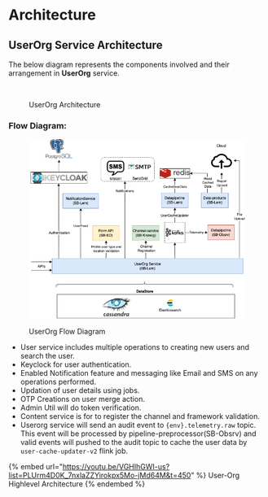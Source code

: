 # Architecture

## UserOrg Service Architecture&#x20;

The below diagram represents the components involved and their arrangement in **UserOrg** service.

<div data-full-width="true">

<figure><img src="../../../../.gitbook/assets/LMS-ServiceFlowDiagram-User-Org Service.drawio.png" alt=""><figcaption><p>UserOrg Architecture</p></figcaption></figure>

</div>

### Flow Diagram:

<div data-full-width="true">

<figure><img src="../../../../.gitbook/assets/UserOrgServiceFlowDiagram-Simplyfied Overall-FlowDiagram.drawio.png" alt=""><figcaption><p>UserOrg Flow Diagram</p></figcaption></figure>

</div>

* User service includes multiple operations to creating new users and search the user.
* Keyclock for user authentication.
* Enabled Notification feature and messaging like Email and SMS on any operations performed.
* Updation of user details using jobs.
* OTP Creations on user merge action.
* Admin Util will do token verification.
* Content service is for to register the channel and framework validation.
* Userorg service will send an audit event to `{env}.telemetry.raw` topic. This event will be processed by pipeline-preprocessor(SB-Obsrv) and valid events will pushed to the audit topic to cache the user data by `user-cache-updater-v2` flink job.

{% embed url="https://youtu.be/VGHIhGWI-us?list=PLUrm4D0K_7nxlaZZYirokpx5Mo-jMd64M&t=450" %}
User-Org Highlevel Architecture
{% endembed %}
